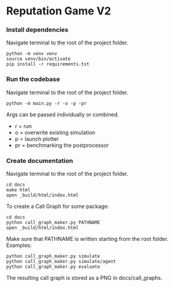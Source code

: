 # Reputation Game V2

### Install dependencies

Navigate terminal to the root of the project folder.

```
python -m venv venv
source venv/bin/activate
pip install -r requirements.txt
```

### Run the codebase

Navigate terminal to the root of the project folder.

```
python -m main.py -r -o -p -pr
```

Args can be passed individually or combined.

- r = run
- o = overwrite existing simulation
- p = launch plotter
- pr = benchmarking the postprocessor

### Create documentation

Navigate terminal to the root of the project folder.

```
cd docs
make html
open _build/html/index.html
```

To create a Call Graph for some package:

```
cd docs
python call_graph_maker.py PATHNAME
open _build/html/index.html
```

Make sure that PATHNAME is written starting from the root folder. Examples:

```
python call_graph_maker.py simulate
python call_graph_maker.py simulate/agent
python call_graph_maker.py evaluate
```

The resulting call graph is stored as a PNG in docs/call_graphs.
